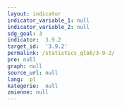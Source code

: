```yaml
---
layout: indicator
indicator_variable_1: null
indicator_variable_2: null
sdg_goal: 3
indicator:  3.9.2
target_id:  '3.9.2'
permalink: /statistics_glob/3-9-2/
pre: null
graph: null
source_url: null
lang:  pl
kategorie:  null
zmienne: null
---
```

